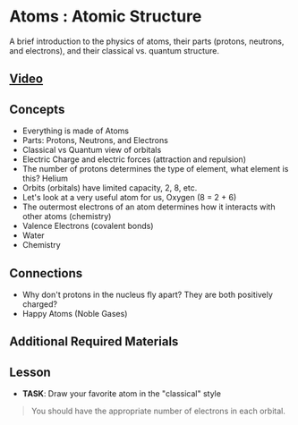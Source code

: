 # Atoms : Atomic Structure
A brief introduction to the physics of atoms, their parts (protons, neutrons, and electrons), and their classical vs. quantum structure.

## [Video](https://vimeo.com/1000458082)

## Concepts
- Everything is made of Atoms
- Parts: Protons, Neutrons, and Electrons
- Classical vs Quantum view of orbitals
- Electric Charge and electric forces (attraction and repulsion)
- The number of protons determines the type of element, what element is this? Helium
- Orbits (orbitals) have limited capacity, 2, 8, etc.
- Let's look at a very useful atom for us, Oxygen (8 = 2 + 6)
- The outermost electrons of an atom determines how it interacts with other atoms (chemistry)
- Valence Electrons (covalent bonds)
- Water
- Chemistry

## Connections
- Why don't protons in the nucleus fly apart? They are both positively charged?
- Happy Atoms (Noble Gases)

## Additional Required Materials

## Lesson
+ **TASK**: Draw your favorite atom in the "classical" style
> You should have the appropriate number of electrons in each orbital.